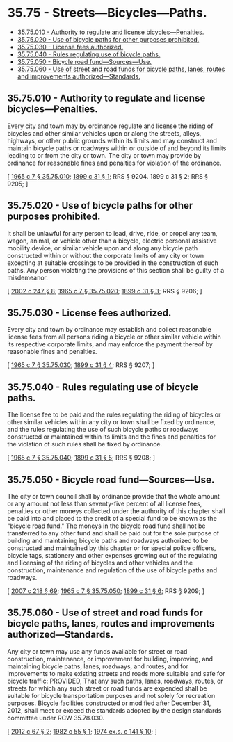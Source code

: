 # 35.75 - Streets—Bicycles—Paths.
* [35.75.010 - Authority to regulate and license bicycles—Penalties.](#3575010---authority-to-regulate-and-license-bicyclespenalties)
* [35.75.020 - Use of bicycle paths for other purposes prohibited.](#3575020---use-of-bicycle-paths-for-other-purposes-prohibited)
* [35.75.030 - License fees authorized.](#3575030---license-fees-authorized)
* [35.75.040 - Rules regulating use of bicycle paths.](#3575040---rules-regulating-use-of-bicycle-paths)
* [35.75.050 - Bicycle road fund—Sources—Use.](#3575050---bicycle-road-fundsourcesuse)
* [35.75.060 - Use of street and road funds for bicycle paths, lanes, routes and improvements authorized—Standards.](#3575060---use-of-street-and-road-funds-for-bicycle-paths-lanes-routes-and-improvements-authorizedstandards)
## 35.75.010 - Authority to regulate and license bicycles—Penalties.
Every city and town may by ordinance regulate and license the riding of bicycles and other similar vehicles upon or along the streets, alleys, highways, or other public grounds within its limits and may construct and maintain bicycle paths or roadways within or outside of and beyond its limits leading to or from the city or town. The city or town may provide by ordinance for reasonable fines and penalties for violation of the ordinance.

\[ [1965 c 7 § 35.75.010](http://leg.wa.gov/CodeReviser/documents/sessionlaw/1965c7.pdf?cite=1965%20c%207%20§%2035.75.010); [1899 c 31 § 1](http://leg.wa.gov/CodeReviser/documents/sessionlaw/1899c31.pdf?cite=1899%20c%2031%20§%201); RRS § 9204.   1899 c 31 § 2; RRS § 9205; \]

## 35.75.020 - Use of bicycle paths for other purposes prohibited.
It shall be unlawful for any person to lead, drive, ride, or propel any team, wagon, animal, or vehicle other than a bicycle, electric personal assistive mobility device, or similar vehicle upon and along any bicycle path constructed within or without the corporate limits of any city or town excepting at suitable crossings to be provided in the construction of such paths. Any person violating the provisions of this section shall be guilty of a misdemeanor.

\[ [2002 c 247 § 8](http://lawfilesext.leg.wa.gov/biennium/2001-02/Pdf/Bills/Session%20Laws/Senate/6316.SL.pdf?cite=2002%20c%20247%20§%208); [1965 c 7 § 35.75.020](http://leg.wa.gov/CodeReviser/documents/sessionlaw/1965c7.pdf?cite=1965%20c%207%20§%2035.75.020); [1899 c 31 § 3](http://leg.wa.gov/CodeReviser/documents/sessionlaw/1899c31.pdf?cite=1899%20c%2031%20§%203); RRS § 9206; \]

## 35.75.030 - License fees authorized.
Every city and town by ordinance may establish and collect reasonable license fees from all persons riding a bicycle or other similar vehicle within its respective corporate limits, and may enforce the payment thereof by reasonable fines and penalties.

\[ [1965 c 7 § 35.75.030](http://leg.wa.gov/CodeReviser/documents/sessionlaw/1965c7.pdf?cite=1965%20c%207%20§%2035.75.030); [1899 c 31 § 4](http://leg.wa.gov/CodeReviser/documents/sessionlaw/1899c31.pdf?cite=1899%20c%2031%20§%204); RRS § 9207; \]

## 35.75.040 - Rules regulating use of bicycle paths.
The license fee to be paid and the rules regulating the riding of bicycles or other similar vehicles within any city or town shall be fixed by ordinance, and the rules regulating the use of such bicycle paths or roadways constructed or maintained within its limits and the fines and penalties for the violation of such rules shall be fixed by ordinance.

\[ [1965 c 7 § 35.75.040](http://leg.wa.gov/CodeReviser/documents/sessionlaw/1965c7.pdf?cite=1965%20c%207%20§%2035.75.040); [1899 c 31 § 5](http://leg.wa.gov/CodeReviser/documents/sessionlaw/1899c31.pdf?cite=1899%20c%2031%20§%205); RRS § 9208; \]

## 35.75.050 - Bicycle road fund—Sources—Use.
The city or town council shall by ordinance provide that the whole amount or any amount not less than seventy-five percent of all license fees, penalties or other moneys collected under the authority of this chapter shall be paid into and placed to the credit of a special fund to be known as the "bicycle road fund." The moneys in the bicycle road fund shall not be transferred to any other fund and shall be paid out for the sole purpose of building and maintaining bicycle paths and roadways authorized to be constructed and maintained by this chapter or for special police officers, bicycle tags, stationery and other expenses growing out of the regulating and licensing of the riding of bicycles and other vehicles and the construction, maintenance and regulation of the use of bicycle paths and roadways.

\[ [2007 c 218 § 69](http://lawfilesext.leg.wa.gov/biennium/2007-08/Pdf/Bills/Session%20Laws/Senate/5063.SL.pdf?cite=2007%20c%20218%20§%2069); [1965 c 7 § 35.75.050](http://leg.wa.gov/CodeReviser/documents/sessionlaw/1965c7.pdf?cite=1965%20c%207%20§%2035.75.050); [1899 c 31 § 6](http://leg.wa.gov/CodeReviser/documents/sessionlaw/1899c31.pdf?cite=1899%20c%2031%20§%206); RRS § 9209; \]

## 35.75.060 - Use of street and road funds for bicycle paths, lanes, routes and improvements authorized—Standards.
Any city or town may use any funds available for street or road construction, maintenance, or improvement for building, improving, and maintaining bicycle paths, lanes, roadways, and routes, and for improvements to make existing streets and roads more suitable and safe for bicycle traffic: PROVIDED, That any such paths, lanes, roadways, routes, or streets for which any such street or road funds are expended shall be suitable for bicycle transportation purposes and not solely for recreation purposes. Bicycle facilities constructed or modified after December 31, 2012, shall meet or exceed the standards adopted by the design standards committee under RCW 35.78.030.

\[ [2012 c 67 § 2](http://lawfilesext.leg.wa.gov/biennium/2011-12/Pdf/Bills/Session%20Laws/House/1700-S.SL.pdf?cite=2012%20c%2067%20§%202); [1982 c 55 § 1](http://leg.wa.gov/CodeReviser/documents/sessionlaw/1982c55.pdf?cite=1982%20c%2055%20§%201); [1974 ex.s. c 141 § 10](http://leg.wa.gov/CodeReviser/documents/sessionlaw/1974ex1c141.pdf?cite=1974%20ex.s.%20c%20141%20§%2010); \]


